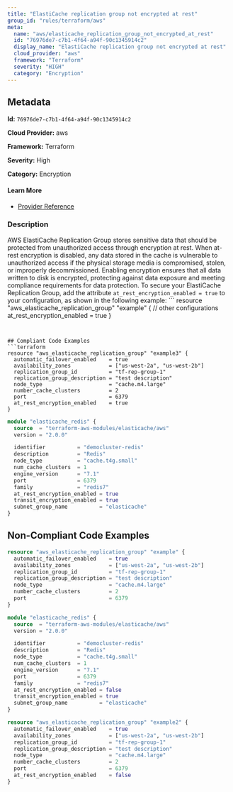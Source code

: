 ```yaml
---
title: "ElastiCache replication group not encrypted at rest"
group_id: "rules/terraform/aws"
meta:
  name: "aws/elasticache_replication_group_not_encrypted_at_rest"
  id: "76976de7-c7b1-4f64-a94f-90c1345914c2"
  display_name: "ElastiCache replication group not encrypted at rest"
  cloud_provider: "aws"
  framework: "Terraform"
  severity: "HIGH"
  category: "Encryption"
---
```

## Metadata

**Id:** `76976de7-c7b1-4f64-a94f-90c1345914c2`

**Cloud Provider:** aws

**Framework:** Terraform

**Severity:** High

**Category:** Encryption

#### Learn More

 - [Provider Reference](https://registry.terraform.io/providers/hashicorp/aws/latest/docs/resources/elasticache_replication_group#at_rest_encryption_enabled)

### Description

 AWS ElastiCache Replication Group stores sensitive data that should be protected from unauthorized access through encryption at rest. When at-rest encryption is disabled, any data stored in the cache is vulnerable to unauthorized access if the physical storage media is compromised, stolen, or improperly decommissioned. Enabling encryption ensures that all data written to disk is encrypted, protecting against data exposure and meeting compliance requirements for data protection. To secure your ElastiCache Replication Group, add the attribute `at_rest_encryption_enabled = true` to your configuration, as shown in the following example: ```
resource "aws_elasticache_replication_group" "example" {
  // other configurations
  at_rest_encryption_enabled = true
}
```


## Compliant Code Examples
```terraform
resource "aws_elasticache_replication_group" "example3" {
  automatic_failover_enabled    = true
  availability_zones            = ["us-west-2a", "us-west-2b"]
  replication_group_id          = "tf-rep-group-1"
  replication_group_description = "test description"
  node_type                     = "cache.m4.large"
  number_cache_clusters         = 2
  port                          = 6379
  at_rest_encryption_enabled    = true
}

```

```terraform
module "elasticache_redis" {
  source  = "terraform-aws-modules/elasticache/aws"
  version = "2.0.0"

  identifier          = "democluster-redis"
  description         = "Redis"
  node_type           = "cache.t4g.small"
  num_cache_clusters  = 1
  engine_version      = "7.1"
  port                = 6379
  family              = "redis7"
  at_rest_encryption_enabled = true
  transit_encryption_enabled = true
  subnet_group_name          = "elasticache"
}

```
## Non-Compliant Code Examples
```terraform
resource "aws_elasticache_replication_group" "example" {
  automatic_failover_enabled    = true
  availability_zones            = ["us-west-2a", "us-west-2b"]
  replication_group_id          = "tf-rep-group-1"
  replication_group_description = "test description"
  node_type                     = "cache.m4.large"
  number_cache_clusters         = 2
  port                          = 6379
}

```

```terraform
module "elasticache_redis" {
  source  = "terraform-aws-modules/elasticache/aws"
  version = "2.0.0"

  identifier          = "democluster-redis"
  description         = "Redis"
  node_type           = "cache.t4g.small"
  num_cache_clusters  = 1
  engine_version      = "7.1"
  port                = 6379
  family              = "redis7"
  at_rest_encryption_enabled = false
  transit_encryption_enabled = true
  subnet_group_name          = "elasticache"
}

```

```terraform
resource "aws_elasticache_replication_group" "example2" {
  automatic_failover_enabled    = true
  availability_zones            = ["us-west-2a", "us-west-2b"]
  replication_group_id          = "tf-rep-group-1"
  replication_group_description = "test description"
  node_type                     = "cache.m4.large"
  number_cache_clusters         = 2
  port                          = 6379
  at_rest_encryption_enabled    = false
}

```